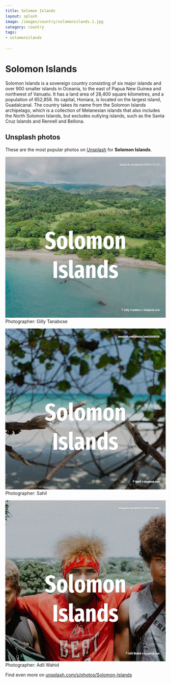 ```yaml
---
title: Solomon Islands
layout: splash
image: /images/country/solomonislands.1.jpg
category: country
tags:
- solomonislands

---
```

# Solomon Islands

Solomon Islands  is a sovereign country consisting of six major islands and over 900 smaller 
islands in Oceania, to the east of Papua New Guinea and northwest of Vanuatu.
It has a land area of 28,400 square kilometres, and a population of 652,858.
Its capital, Honiara, is located on the largest island, Guadalcanal.
The country takes its name from the Solomon Islands archipelago, which is a collection of 
Melanesian islands that also includes the North Solomon Islands, but excludes outlying islands, 
such as the Santa Cruz Islands and Rennell and Bellona.

 
## Unsplash photos
These are the most popular photos on [Unsplash](https://unsplash.com) for **Solomon Islands**.
 
![Solomon Islands](/images/country/solomonislands.1.jpg)
Photographer:  Gilly Tanabose
 
![Solomon Islands](/images/country/solomonislands.2.jpg)
Photographer:  Sahil
 
![Solomon Islands](/images/country/solomonislands.3.jpg)
Photographer:  Adli Wahid
 
Find even more on [unsplash.com/s/photos/Solomon-Islands](https://unsplash.com/s/photos/Solomon-Islands)
 
